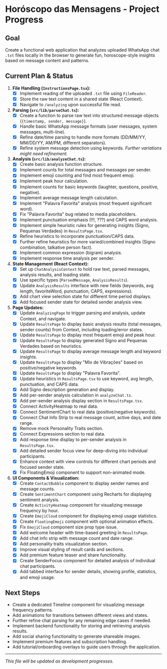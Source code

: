 
# Horóscopo das Mensagens - Project Progress

## Goal

Create a functional web application that analyzes uploaded WhatsApp chat `.txt` files locally in the browser to generate fun, horoscope-style insights based on message content and patterns.

## Current Plan & Status

1.  **File Handling (`InstructionsPage.tsx`):**
    *   [X] Implement reading of the uploaded `.txt` file using `FileReader`.
    *   [X] Store the raw text content in a shared state (React Context).
    *   [X] Navigate to `/analyzing` upon successful file read.
2.  **Parsing (`src/lib/parseChat.ts`):**
    *   [X] Create a function to parse raw text into structured message objects (`{timestamp, sender, message}`).
    *   [X] Handle basic WhatsApp message formats (user messages, system messages, multi-line).
    *   [X] Refine date/time parsing to handle more formats (DD/MM/YY, MM/DD/YY, AM/PM, different separators).
    *   [X] Refine system message detection using keywords. *Further variations might need refinement.*
3.  **Analysis (`src/lib/analyzeChat.ts`):**
    *   [X] Create basic analysis function structure.
    *   [X] Implement counts for total messages and messages per sender.
    *   [X] Implement emoji counting and find most frequent emoji.
    *   [X] Implement peak hour calculation.
    *   [X] Implement counts for basic keywords (laughter, questions, positive, negative).
    *   [X] Implement average message length calculation.
    *   [X] Implement "Palavra Favorita" analysis (most frequent significant word).
    *   [X] Fix "Palavra Favorita" bug related to media placeholders.
    *   [X] Implement punctuation emphasis (!!!, ???) and CAPS word analysis.
    *   [X] Implement simple heuristic rules for generating insights (Signo, Pequenas Verdades) in `ResultsPage.tsx`.
    *   [X] Refine heuristics to incorporate punctuation/CAPS data.
    *   [X] Further refine heuristics for more varied/combined insights (Signo combination, talkative person fact).
    *   [X] Implement common expression (bigram) analysis.
    *   [X] Implement response time analysis per sender.
4.  **State Management (React Context):**
    *   [X] Set up `ChatAnalysisContext` to hold raw text, parsed messages, analysis results, and loading state.
    *   [X] Use specific types (`ParsedMessage`, `AnalysisResults`).
    *   [X] Update `AnalysisResults` interface with new fields (keywords, avg length, favoriteWord, punctuation, CAPS, expressions).
    *   [X] Add chart view selection state for different time period displays.
    *   [X] Add focused sender state for detailed sender analysis view.
5.  **Page Updates:**
    *   [X] Update `AnalyzingPage` to trigger parsing and analysis, update Context, and navigate.
    *   [X] Update `ResultsPage` to display basic analysis results (total messages, sender counts) from Context, including loading/error states.
    *   [X] Update `ResultsPage` to display most frequent emoji and peak hour.
    *   [X] Update `ResultsPage` to display generated Signo and Pequenas Verdades based on heuristics.
    *   [X] Update `ResultsPage` to display average message length and keyword insights.
    *   [X] Update `ResultsPage` to display "Mix de Vibrações" based on positive/negative keywords.
    *   [X] Update `ResultsPage` to display "Palavra Favorita".
    *   [X] Update heuristics in `ResultsPage.tsx` to use keyword, avg length, punctuation, and CAPS data.
    *   [X] Add Signo description generation and display.
    *   [X] Add per-sender analysis calculation in `analyzeChat.ts`.
    *   [X] Add per-sender analysis display section in `ResultsPage.tsx`.
    *   [X] Connect ActivityHeatmap to real data.
    *   [X] Connect SentimentChart to real data (positive/negative keywords).
    *   [X] Connect Chat Info Strip to real message count, active days, and date range.
    *   [X] Remove mock Personality Traits section.
    *   [X] Connect Expressions section to real data.
    *   [X] Add response time display to per-sender analysis in `ResultsPage.tsx`.
    *   [X] Add detailed sender focus view for deep-diving into individual participants.
    *   [X] Enhance context with view controls for different chart periods and focused sender state.
    *   [X] Fix FloatingEmoji component to support non-animated mode.
6.  **UI Components & Visualization:**
    *   [X] Create `ContactBubble` component to display sender names and message counts.
    *   [X] Create `SentimentChart` component using Recharts for displaying sentiment analysis.
    *   [X] Create `ActivityHeatmap` component for visualizing message frequency by hour.
    *   [X] Create `EmojiCloud` component for displaying emoji usage statistics.
    *   [X] Create `FloatingEmoji` component with optional animation effects.
    *   [X] Fix `EmojiCloud` component size prop type issue.
    *   [X] Add welcome header with time-based greeting in `ResultsPage`.
    *   [X] Add chat info strip with message count and date range.
    *   [X] Add personality traits visualization section.
    *   [X] Improve visual styling of result cards and sections.
    *   [X] Add premium feature teaser and share functionality.
    *   [X] Create SenderFocus component for detailed analysis of individual chat participants.
    *   [X] Add tabbed interface for sender details, showing profile, statistics, and emoji usage.

## Next Steps

*   Create a dedicated Timeline component for visualizing message frequency patterns.
*   Add animations for transitions between different views and states.
*   Further refine chat parsing for any remaining edge cases if needed.
*   Implement backend functionality for storing and retrieving analysis results.
*   Add social sharing functionality to generate shareable images.
*   Implement premium features and subscription handling.
*   Add tutorial/onboarding overlays to guide users through the application.

---
*This file will be updated as development progresses.*
